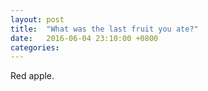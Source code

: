 ```yaml
---
layout: post
title:  "What was the last fruit you ate?"
date:   2016-06-04 23:10:00 +0800
categories: 
---
```

Red apple.
